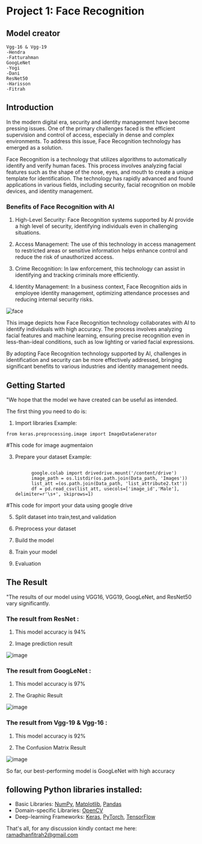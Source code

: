 # Project 1: Face Recognition

## Model creator
```text
Vgg-16 & Vgg-19
-Hendra
-Fatturahman
GoogLeNet
-Yogi
-Dani
ResNet50
-Harisson
-Fitrah
```

## Introduction
In the modern digital era, security and identity management have become pressing issues. One of the primary challenges faced is the efficient supervision and control of access, especially in dense and complex environments. To address this issue, Face Recognition technology has emerged as a solution.

Face Recognition is a technology that utilizes algorithms to automatically identify and verify human faces. This process involves analyzing facial features such as the shape of the nose, eyes, and mouth to create a unique template for identification. The technology has rapidly advanced and found applications in various fields, including security, facial recognition on mobile devices, and identity management.

### Benefits of Face Recognition with AI

1. High-Level Security: Face Recognition systems supported by AI provide a high level of security, identifying individuals even in challenging situations.

2. Access Management: The use of this technology in access management to restricted areas or sensitive information helps enhance control and reduce the risk of unauthorized access.

3. Crime Recognition: In law enforcement, this technology can assist in identifying and tracking criminals more efficiently.

4. Identity Management: In a business context, Face Recognition aids in employee identity management, optimizing attendance processes and reducing internal security risks.

![face](https://github.com/Fitrah-just/Fitrah-Ramadhan/assets/84637046/250574ca-d1bd-430b-aa29-c42f0b705f98)

This image depicts how Face Recognition technology collaborates with AI to identify individuals with high accuracy. The process involves analyzing facial features and machine learning, ensuring precise recognition even in less-than-ideal conditions, such as low lighting or varied facial expressions.

By adopting Face Recognition technology supported by AI, challenges in identification and security can be more effectively addressed, bringing significant benefits to various industries and identity management needs.

## Getting Started

"We hope that the model we have created can be useful as intended.

The first thing you need to do is:

1. Import libraries 
Example:

```text
from keras.preprocessing.image import ImageDataGenerator
```
#This code for image augmentaion

3. Prepare your dataset
Example:

      ```text 

            google.colab import drivedrive.mount('/content/drive')
            image_path = os.listdir(os.path.join(Data_path, 'Images'))
            list_att =(os.path.join(Data_path, 'list_attribute2.txt'))
            df = pd.read_csv(list_att, usecols=['image_id','Male'], delimiter=r'\s+', skiprows=1)
    ```
#This code for import your data using google drive

5. Split dataset into train,test,and validation

6. Preprocess your dataset

7. Build the model

8. Train your model

9. Evaluation


## The Result

"The results of our model using VGG16, VGG19, GoogLeNet, and ResNet50 vary significantly.

### The result from ResNet :

1. This model accuracy is 94%

2. Image prediction result


![image](https://github.com/Fitrah-just/Fitrah-Ramadhan/assets/84637046/2328d2b5-784e-4ff5-bec8-2f17a39fd509)


### The result from GoogLeNet :

1. This model accuracy is 97%

2. The Graphic Result

![image](https://github.com/Fitrah-just/Fitrah-Ramadhan/assets/84637046/d32ba71b-9a0b-413c-8b3f-1ab79fbef807)

### The result from Vgg-19 & Vgg-16 :

1. This model accuracy is 92%

2. The Confusion Matrix Result

![image](https://github.com/Fitrah-just/Fitrah-Ramadhan/assets/84637046/be2050f8-3e2a-40cc-8e4a-79f3f234e11a)

So far, our best-performing model is GoogLeNet with high accuracy





## following Python libraries installed:

* Basic Libraries: [NumPy](http://www.numpy.org/), [Matplotlib](http://matplotlib.org/), [Pandas](https://pandas.pydata.org/)
* Domain-specific Libraries: [OpenCV](https://opencv.org/)
* Deep-learning Frameworks: [Keras](https://keras.io/), [PyTorch](https://pytorch.org/), [TensorFlow](https://www.tensorflow.org/)

 That's all, for any discussion kindly contact me here: ramadhanfitrah2@gmail.com


            
